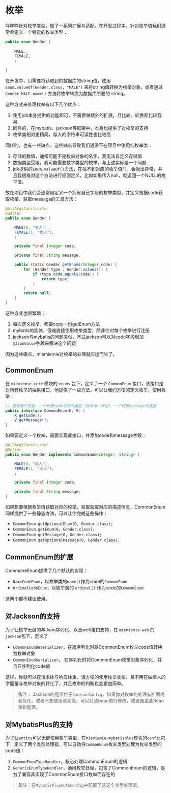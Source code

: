 # 枚举

咩咩咩针对枚举类型，做了一系列扩展与适配。在开发过程中，针对枚举值我们通常会定义一个特定的枚举类型：

```java
public enum Gender {
   
    MALE, 
    FEMALE,
    ;
    
}
```

在开发中，只需要将获取到的数据库的string值，使用 `Enum.valueOf(Gender.class, "MALE")` 来将string值转换为枚举对象，或者通过 `Gender.MALE.name()` 方法将枚举转换为数据库所要的 string。

这种方式来处理枚举有以下几个优点：

1. 使用jdk本身提供的功能即可，不需要做额外的扩展，且比较、转换都比较容易
2. 同样的，在mybatis、jackson等框架中，本身也提供了对枚举的支持
3. 枚举类相对更精简，存入的字符串可读性也比较高

同样的，也有一些缺点，这些缺点导致我们通常不在项目中使用纯枚举类：

1. 存储的数值，通常可能不是枚举对象的名字，我无法自定义存储值
2. 数据类型受限，我可能需要数字类型的枚举，与上述实际是一个问题
3. jdk提供的`Enum.valueOf()`方法，在找不到对应的枚举值时，会抛出异常，并且我很难对这个方法进行规则定义，比如如果传入null，就返回一个NULL的枚举值。

故在项目中我们会通常自定义一个拥有自己字段的枚举类型，并定义根据code获取枚举、获取message的工具方法：

```java
@AllArgsConstructor
@Getter
public enum Gender {

    MALE(0, "男人"),
    FEMALE(1, "女人"),
    ;

    private final Integer code;

    private final String message;

    public static Gender getEnums(Integer code) {
        for (Gender type : Gender.values()) {
            if (type.code.equals(code)) {
                return type;
            }
        }
        return null;
    }
}
```

这种方式也很繁琐：

1. 每次定义枚举，都要copy一份getEnum方法
2. mybatis的实体，很难直接使用枚举类型，除非你对每个枚举进行注册
3. jackson与mybatis的问题类似，不过jackson可以对code字段增加 `@JsonValue`字段来解决这个问题

因为这些痛点，miemiemie对枚举的处理就应运而生了。

## CommonEnum

在 `miemiemie-core` 模块的 `enums` 包下，定义了一个 `CommonEnum` 接口，该接口是对所有枚举的抽象接口，他提供了一些方法，可以让我们方便的定义枚举、使用枚举：

```java
// 拥有两个泛型，一个代表code字段的类型（枚举唯一标记）、一个代表message的类型
public interface CommonEnum<K, V> {
    K getCode();
    V getMessage();
}
```

如果要定义一个枚举，需要实现此接口，并添加code和message字段：

```java
@AllArgsConstructor
@Getter
public enum Gender implements CommonEnum<Integer, String> {

    MALE(0, "男人"),
    FEMALE(1, "女人"),
    ;

    private final Integer code;

    private final String message;
}
```

如果想要根据枚举值获取对应的枚举，获取获取对应的描述信息，CommonEnum同样提供了一些静态方法，可以让你完成这些操作：

- `CommonEnum.getOptionalEnum(0, Gender.class);`
- `CommonEnum.getEnum(0, Gender.class);`
- `CommonEnum.getMessage(0, Gender.class);`
- `CommonEnum.getOptionalMessage(0, Gender.class);`

## CommonEnum的扩展

CommoneEnum提供了几个默认的实现：

- `NameCodeEnum`，以枚举类的`name()`作为code的`CommonEnum`
- `OrdinalCodeEnum`，以枚举类的 `ordinal()` 作为code的`CommonEnum`

这两个都不建议使用。

## 对Jackson的支持

为了让枚举无缝的与Json序列化、以及web接口支持，在 `miemiemie-web` 的 `jackson`包下，定义了

- `CommonEnumDeserializer`，在返序列化时将CommonEnum枚举code值转换为枚举对象
- `CommonEnumSerializer`， 在序列化时将CommonEnum枚举对象序列化，并且只序列化code值

这样，你就可以在请求体与响应体重，很方便的使用枚举类型，且不用在做烦人的字面量与枚举对象的转化了，并且枚举的判断也会更加简单。

> 备注： Jackson的配置位于`JacksonConfig`，如果你对枚举的处理有扩展或者优化、或者不想使用该功能，可以对该bean进行修改，或者覆盖此Bean重新配置。

## 对MybatisPlus的支持

为了让`entity`可以无缝使用枚举类型，在`miemiemie-mybatisplus`模块的`config`包下，定义了两个类型处理器，可以自动将`CommonEnum`枚举类型处理为枚举类型的code值：

1. `CommonEnumTypeHandler`，核心处理CommonEnum的逻辑
2. `GenericEnumTypeHandler`，通用枚举处理，包含了CommonEnum的逻辑，是为了兼容非实现了CommonEnum接口枚举而存在的

> 备注：在`MybatisPlusAutoConfig`中配置了这这个类型处理器。
